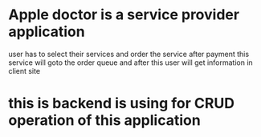 # Apple doctor is a service provider application

user has to select their services and order the service after payment this service will 
goto the order queue and after this user will get information in client site

# this is backend is using for CRUD operation of this application

